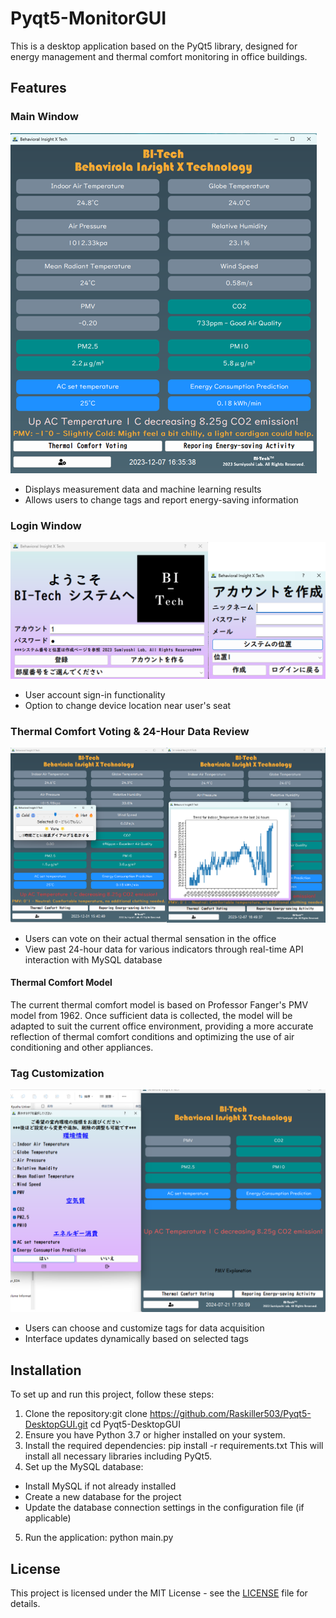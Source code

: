 # Pyqt5-MonitorGUI

This is a desktop application based on the PyQt5 library, designed for energy management and thermal comfort monitoring in office buildings.

## Features

### Main Window
![Main Window](Image/2.png)
- Displays measurement data and machine learning results
- Allows users to change tags and report energy-saving information

### Login Window
![Login Window 1](Image/00.png)
- User account sign-in functionality
- Option to change device location near user's seat

### Thermal Comfort Voting & 24-Hour Data Review
![Voting and Data Review](Image/v.png)
- Users can vote on their actual thermal sensation in the office
- View past 24-hour data for various indicators through real-time API interaction with MySQL database

#### Thermal Comfort Model
The current thermal comfort model is based on Professor Fanger's PMV model from 1962. Once sufficient data is collected, the model will be adapted to suit the current office environment, providing a more accurate reflection of thermal comfort conditions and optimizing the use of air conditioning and other appliances.

### Tag Customization
![Tag Change](Image/tag2.png)
- Users can choose and customize tags for data acquisition
- Interface updates dynamically based on selected tags

## Installation

To set up and run this project, follow these steps:

1. Clone the repository:git clone https://github.com/Raskiller503/Pyqt5-DesktopGUI.git
cd Pyqt5-DesktopGUI
2. Ensure you have Python 3.7 or higher installed on your system.
3. Install the required dependencies:
pip install -r requirements.txt
This will install all necessary libraries including PyQt5.
4. Set up the MySQL database:
- Install MySQL if not already installed
- Create a new database for the project
- Update the database connection settings in the configuration file (if applicable)

5. Run the application:
python main.py

## License
This project is licensed under the MIT License - see the [LICENSE](LICENSE) file for details.

